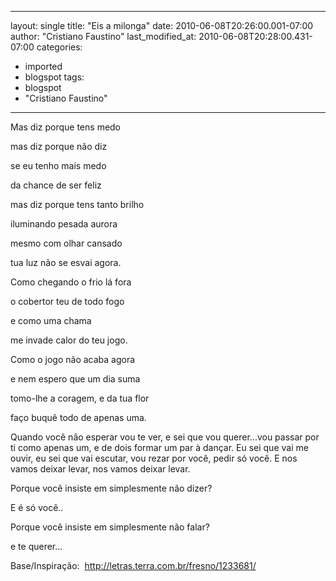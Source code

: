 
---
layout: single
title: "Eis a milonga"
date: 2010-06-08T20:26:00.001-07:00
author: "Cristiano Faustino"
last_modified_at: 2010-06-08T20:28:00.431-07:00
categories:
  - imported
  - blogspot
tags:
  - blogspot
  - "Cristiano Faustino"
---

Mas diz porque tens medo

mas diz porque não diz

se eu tenho mais medo

da chance de ser feliz

mas diz porque tens tanto brilho

iluminando pesada aurora

mesmo com olhar cansado

tua luz não se esvai agora.

Como chegando o frio lá fora

o cobertor teu de todo fogo

e como uma chama

me invade calor do teu jogo.

Como o jogo não acaba agora

e nem espero que um dia suma

tomo-lhe a coragem, e da tua flor

faço buquê todo de apenas uma.







Quando você não esperar vou te ver, e sei que vou querer...vou passar por ti como apenas um, e de dois formar um par à dançar. Eu sei que vai me ouvir, eu sei que vai escutar, vou rezar por você, pedir só você. E nos vamos deixar levar, nos vamos deixar levar.



Porque você insiste em simplesmente não dizer?

E é só você..



Porque você insiste em simplesmente não falar?

e te querer... 





Base/Inspiração:  <a href="http://letras.terra.com.br/fresno/1233681/">http://letras.terra.com.br/fresno/1233681/</a>